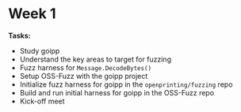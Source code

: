 # Week 1

**Tasks:**
- Study goipp
- Understand the key areas to target for fuzzing
- Fuzz harness for `Message.DecodeBytes()`
- Setup OSS-Fuzz with the goipp project
- Initialize fuzz harness for goipp in the `openprinting/fuzzing` repo
- Build and run initial harness for goipp in the OSS-Fuzz repo
- Kick-off meet
